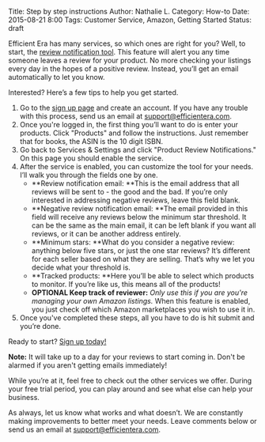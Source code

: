 Title: Step by step instructions
Author: Nathalie L.
Category: How-to
Date: 2015-08-21 8:00
Tags: Customer Service, Amazon, Getting Started
Status: draft

Efficient Era has many services, so which ones are right for you? Well, to start, the [review notification tool](https://efficientera.com/pages/feedback/review-notifications.html). This feature will alert you any time someone leaves a review for your product. No more checking your listings every day in the hopes of a positive review. Instead, you’ll get an email automatically to let you know.

Interested? Here’s a few tips to help you get started.

1. Go to the [sign up page]() and create an account. If you have any trouble with this process, send us an email at [support@efficientera.com](mailto:support@efficientera.com).
2. Once you're logged in, the first thing you’ll want to do is enter your products. Click "Products" and follow the instructions. Just remember that for books, the ASIN is  the 10 digit ISBN.
3. Go back to Services & Settings and click "Product Review Notifications." On this page you should enable the service. 
4. After the service is enabled, you can customize the tool for your needs. I’ll walk you through the fields one by one.
	* **Review notification email: **This is the email address that all reviews will be sent to - the good and the bad. If you’re only interested in addressing negative reviews, leave this field blank. 
	* **Negative review notification email: **The email provided in this field will receive any reviews below the minimum star threshold. It can be the same as the main email, it can be left blank if you want all reviews, or it can be another address entirely. 
	* **Minimum stars: **What do you consider a negative review: anything below five stars, or just the one star reviews? It’s different for each seller based on what they are selling. That’s why we let you decide what your threshold is. 
	* **Tracked products: **Here you’ll be able to select which products to monitor. If you’re like us, this means all of the products!
	* **OPTIONAL Keep track of reviewer:** *Only use this if you are you're managing your own Amazon listings.* When this feature is enabled, you just check off which Amazon marketplaces you wish to use it in.
5. Once you've completed these steps, all you have to do is hit submit and you’re done. 

Ready to start? [Sign up today!](https://app.efficientera.com/login/?next=/settings/ "Sign up")

**Note:** It will take up to a day for your reviews to start coming in. Don't be alarmed if you aren't getting emails immediately! 

While you’re at it, feel free to check out the other services we offer. During your free trial period, you can play around and see what else can help your business.

As always, let us know what works and what doesn’t. We are constantly making improvements to better meet your needs. Leave comments below or send us an email at [support@efficientera.com](mailto:support@efficientera.com).